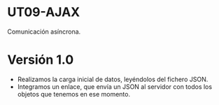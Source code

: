 # UT09-AJAX
Comunicación asíncrona.

# Versión 1.0

- Realizamos la carga inicial de datos, leyéndolos del fichero JSON.
- Integramos un enlace, que envía un JSON al servidor con todos los objetos que tenemos en ese momento.